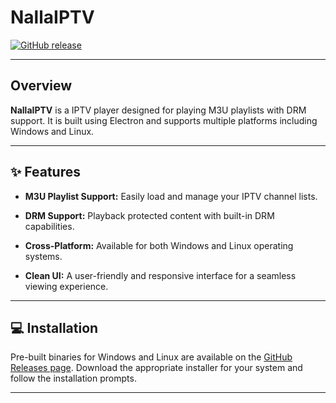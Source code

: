 # NallaIPTV

[![GitHub release](https://img.shields.io/github/release/Anmol1184/nallatv.svg)](https://github.com/Anmol1184/nallatv/releases)

---

## Overview

**NallaIPTV** is a  IPTV player designed for playing M3U playlists with DRM support. It is built using Electron and supports multiple platforms including Windows and Linux.

---

## ✨ Features

- **M3U Playlist Support:** Easily load and manage your IPTV channel lists.
    
- **DRM Support:** Playback protected content with built-in DRM capabilities.
    
- **Cross-Platform:** Available for both Windows and Linux operating systems.
    
- **Clean UI:** A user-friendly and responsive interface for a seamless viewing experience.

---

## 💻 Installation

Pre-built binaries for Windows and Linux are available on the [GitHub Releases page](https://github.com/Anmol1184/Nalla-IPTV/releases). Download the appropriate installer for your system and follow the installation prompts.

---

